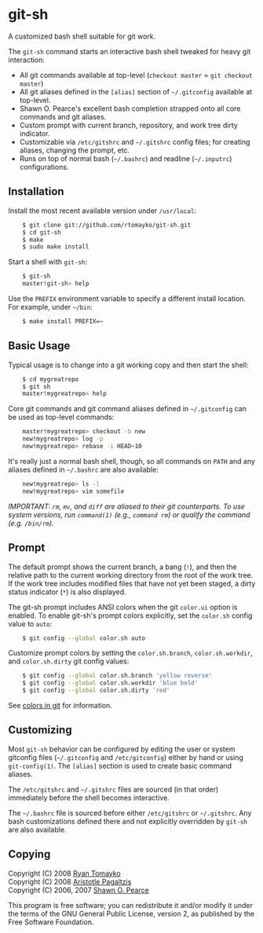 git-sh
======

A customized bash shell suitable for git work.

The `git-sh` command starts an interactive bash shell tweaked for heavy git
interaction:

  * All git commands available at top-level
    (`checkout master` = `git checkout master`)
  * All git aliases defined in the `[alias]` section
    of `~/.gitconfig` available at top-level.
  * Shawn O. Pearce's excellent bash completion strapped onto
    all core commands and git aliases.
  * Custom prompt with current branch, repository, and
    work tree dirty indicator.
  * Customizable via `/etc/gitshrc` and `~/.gitshrc` config files;
    for creating aliases, changing the prompt, etc.
  * Runs on top of normal bash (`~/.bashrc`) and
    readline (`~/.inputrc`) configurations.

Installation
------------

Install the most recent available version under `/usr/local`:

```bash
    $ git clone git://github.com/rtomayko/git-sh.git
    $ cd git-sh
    $ make
    $ sudo make install
```

Start a shell with `git-sh`:

```bash
    $ git-sh
    master!git-sh> help
```

Use the `PREFIX` environment variable to specify a different install location.
For example, under `~/bin`:

```bash
    $ make install PREFIX=~
```

Basic Usage
-----------

Typical usage is to change into a git working copy and then start the shell:

```bash
    $ cd mygreatrepo
    $ git sh
    master!mygreatrepo> help
```

Core git commands and git command aliases defined in `~/.gitconfig` can be
used as top-level commands:

```bash
    master!mygreatrepo> checkout -b new
    new!mygreatrepo> log -p
    new!mygreatrepo> rebase -i HEAD~10
```

It's really just a normal bash shell, though, so all commands on `PATH` and any
aliases defined in `~/.bashrc` are also available:

```bash
    new!mygreatrepo> ls -l
    new!mygreatrepo> vim somefile
```


*IMPORTANT: `rm`, `mv`, and `diff` are aliased to their git counterparts.  To use system versions,
run `command(1)` (e.g., `command rm`) or qualify the command (e.g. `/bin/rm`).*

Prompt
------

The default prompt shows the current branch, a bang (`!`), and then the relative
path to the current working directory from the root of the work tree.  If the
work tree includes modified files that have not yet been staged, a dirty status
indicator (`*`) is also displayed.

The git-sh prompt includes ANSI colors when the git `color.ui` option is 
enabled. To enable git-sh's prompt colors explicitly, set the `color.sh` config
value to `auto`:

```bash
    $ git config --global color.sh auto
```

Customize prompt colors by setting the `color.sh.branch`, `color.sh.workdir`,
and `color.sh.dirty` git config values:

```bash
    $ git config --global color.sh.branch 'yellow reverse'
    $ git config --global color.sh.workdir 'blue bold'
    $ git config --global color.sh.dirty 'red'
```

See [colors in git](http://scie.nti.st/2007/5/2/colors-in-git) for information.

Customizing
-----------

Most `git-sh` behavior can be configured by editing the user or system gitconfig
files (`~/.gitconfig` and `/etc/gitconfig`) either by hand or using
`git-config(1)`. The `[alias]` section is used to create basic command aliases.

The `/etc/gitshrc` and `~/.gitshrc` files are sourced (in that order)
immediately before the shell becomes interactive.

The `~/.bashrc` file is sourced before either `/etc/gitshrc` or `~/.gitshrc`.
Any bash customizations defined there and not explicitly overridden by `git-sh`
are also available.

Copying
-------

Copyright (C) 2008 [Ryan Tomayko](http://tomayko.com/)  
Copyright (C) 2008 [Aristotle Pagaltzis](http://plasmasturm.org/)  
Copyright (C) 2006, 2007 [Shawn O. Pearce](mailto:spearce@spearce.org)

This program is free software; you can redistribute it and/or modify it
under the terms of the GNU General Public License, version 2, as published
by the Free Software Foundation.
